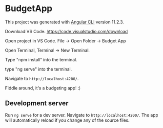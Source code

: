 
# BudgetApp

This project was generated with [Angular CLI](https://github.com/angular/angular-cli) version 11.2.3.

Download VS Code. https://code.visualstudio.com/download

Open project in VS Code. File -> Open Folder -> Budget App

Open Terminal, Terminal -> New Terminal.

Type "npm install" into the terminal.

type "ng serve" into the terminal.

Navigate to `http://localhost:4200/`.

Fiddle around, it's a budgeting app! :)

## Development server

Run `ng serve` for a dev server. Navigate to `http://localhost:4200/`. The app will automatically reload if you change any of the source files.

